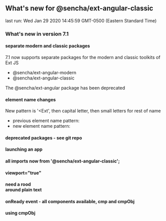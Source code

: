 ## What's new for @sencha/ext-angular-classic

last run: Wed Jan 29 2020 14:45:59 GMT-0500 (Eastern Standard Time)

### What's new in version 7.1

#### separate modern and classic packages

7.1 now supports separate packages for the modern and classic toolkits of Ext JS
- @sencha/ext-angular-modern
- @sencha/ext-angular-classic

The @sencha/ext-angular package has been deprecated

#### element name changes

New pattern is '<Ext', then capital letter, then small letters for rest of name

- previous element name pattern:  <ext-button>
- new element name pattern: <ExtButton>

#### deprecated packages - see git repo

#### launching an app
####
#### all imports now from '@sencha/ext-angular-classic';
#### viewport="true"
####
#### need a rood <div> around plain text
#### onReady event - all components available, cmp and cmpObj
#### using cmpObj